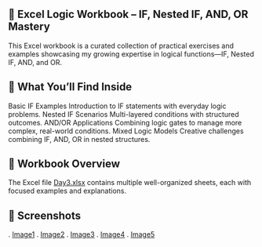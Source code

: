 ## 🧠 Excel Logic Workbook – IF, Nested IF, AND, OR Mastery

This Excel workbook is a curated collection of practical exercises and examples showcasing my growing expertise in logical functions—IF, Nested IF, AND, and OR.

## 🧠 What You’ll Find Inside
Basic IF Examples	Introduction to IF statements with everyday logic problems.
Nested IF Scenarios	Multi-layered conditions with structured outcomes.
AND/OR Applications	Combining logic gates to manage more complex, real-world conditions.
Mixed Logic Models	Creative challenges combining IF, AND, OR in nested structures.

## 📂 Workbook Overview
The Excel file <a href="https://github.com/RishiTiwari7208/Exel-Concept-Implementation/blob/main/Day3.xlsx">Day3.xlsx</a> contains multiple well-organized sheets, each with focused examples and explanations.

## 📸 Screenshots
 . <a href="https://github.com/RishiTiwari7208/Exel-Concept-Implementation/blob/main/Image1.png">Image1</a>
 . <a href="https://github.com/RishiTiwari7208/Exel-Concept-Implementation/blob/main/Image2.png">Image2</a>
 . <a href="https://github.com/RishiTiwari7208/Exel-Concept-Implementation/blob/main/Image3.png">Image3</a>
 . <a href="https://github.com/RishiTiwari7208/Exel-Concept-Implementation/blob/main/Image4.png">Image4</a>
 . <a href="https://github.com/RishiTiwari7208/Exel-Concept-Implementation/blob/main/Image5.png">Image5</a>
